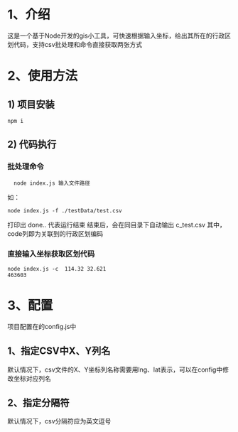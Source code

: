 # 1、介绍
这是一个基于Node开发的gis小工具，可快速根据输入坐标，给出其所在的行政区划代码，支持csv批处理和命令直接获取两张方式
# 2、使用方法
## 1) 项目安装
```
npm i
```
## 2) 代码执行
  ### 批处理命令
  ```
    node index.js 输入文件路径
  ```

  如：
```
node index.js -f ./testData/test.csv
```

  打印出 done.. 代表运行结束
  结束后，会在同目录下自动输出
  c_test.csv
  其中，code列即为关联到的行政区划编码
 ### 直接输入坐标获取区划代码
 
```
node index.js -c  114.32 32.621
463603
```
# 3、配置
项目配置在的config.js中
## 1、指定CSV中X、Y列名
默认情况下，csv文件的X、Y坐标列名称需要用lng、lat表示，可以在config中修改坐标对应列名
## 2、指定分隔符
默认情况下，csv分隔符应为英文逗号